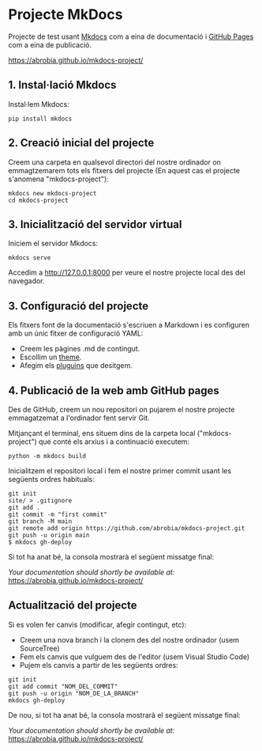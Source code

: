 # Projecte MkDocs

Projecte de test usant [Mkdocs](https://www.mkdocs.org/) com a eina de documentació i [GitHub Pages](https://pages.github.com/) com a eina de publicació. 

https://abrobia.github.io/mkdocs-project/  


## 1. Instal·lació Mkdocs

Instal·lem Mkdocs:

```
pip install mkdocs
```  


## 2. Creació inicial del projecte

Creem una carpeta en qualsevol directori del nostre ordinador on emmagtzemarem tots els fitxers del projecte (En aquest cas el projecte s'anomena "mkdocs-project"):

```
mkdocs new mkdocs-project
cd mkdocs-project
```  


## 3. Inicialització del servidor virtual

Iniciem el servidor Mkdocs:

```
mkdocs serve
```

Accedim a http://127.0.0.1:8000 per veure el nostre projecte local des del navegador.    


## 3. Configuració del projecte

Els fitxers font de la documentació s'escriuen a Markdown i es configuren amb un únic fitxer de configuració YAML:
* Creem les pàgines .md de contingut.
* Escollim un [theme](https://www.mkdocs.org/user-guide/choosing-your-theme/).
* Afegim els [pluguins](https://www.mkdocs.org/dev-guide/plugins/) que desitgem.  


## 4. Publicació de la web amb GitHub pages

Des de GitHub, creem un nou repositori on pujarem el nostre projecte emmagatzemat a l'ordinador fent servir Git.  

Mitjançant el terminal, ens situem dins de la carpeta local ("mkdocs-project") que conté els arxius i a continuació executem:

```
python -m mkdocs build
```

Inicialitzem el repositori local i fem el nostre primer commit usant les següents ordres habituals:

```
git init
site/ > .gitignore
git add .
git commit -m "first commit"
git branch -M main
git remote add origin https://github.com/abrobia/mkdocs-project.git
git push -u origin main
$ mkdocs gh-deploy

```  

Si tot ha anat bé, la consola mostrarà el següent missatge final:

_Your documentation should shortly be available at:_ https://abrobia.github.io/mkdocs-project/  


## Actualització del projecte

Si es volen fer canvis (modificar, afegir contingut, etc):

* Creem una nova branch i la clonem des del nostre ordinador (usem SourceTree)
* Fem els canvis que vulguem des de l'editor (usem Visual Studio Code)
* Pujem els canvis a partir de les següents ordres:   
```
git init
git add commit "NOM_DEL_COMMIT"
git push -u origin "NOM_DE_LA_BRANCH"
mkdocs gh-deploy
```  
De nou, si tot ha anat bé, la consola mostrarà el següent missatge final:

_Your documentation should shortly be available at:_ https://abrobia.github.io/mkdocs-project/  
